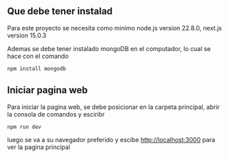 ## Que debe tener instalad
Para este proyecto se necesita como minimo node.js version 22.8.0, next.js version 15.0.3

Ademas se debe tener instalado mongoDB en el computador, lo cual se hace con el comando
```bash
npm install mongodb
```

## Iniciar pagina web
Para iniciar la pagina web, se debe posicionar en la carpeta principal, abrir la consola de comandos y esciribr
```bash
npm run dev
```
luego se va a su navegador preferido y escibe [http://localhost:3000](http://localhost:3000) para ver la pagina principal


